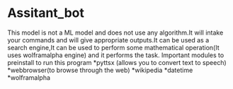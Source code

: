 # Assitant_bot
This model is not a ML model and does not use any algorithm.It will intake your commands and will give appropriate outputs.It can be used as a search engine,It can be used to perform some mathematical operation(It uses wolframalpha engine) and it performs the task.
Important modules to preinstall to run this program
*pyttsx (allows you to convert text to speech)
*webbrowser(to browse through the web)
*wikipedia
*datetime
*wolframalpha
